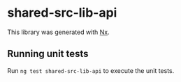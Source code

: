 # shared-src-lib-api

This library was generated with [Nx](https://nx.dev).

## Running unit tests

Run `ng test shared-src-lib-api` to execute the unit tests.
